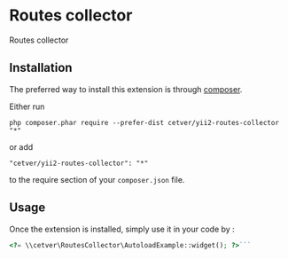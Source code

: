 Routes collector
================
Routes collector

Installation
------------

The preferred way to install this extension is through [composer](http://getcomposer.org/download/).

Either run

```
php composer.phar require --prefer-dist cetver/yii2-routes-collector "*"
```

or add

```
"cetver/yii2-routes-collector": "*"
```

to the require section of your `composer.json` file.


Usage
-----

Once the extension is installed, simply use it in your code by  :

```php
<?= \\cetver\RoutesCollector\AutoloadExample::widget(); ?>```